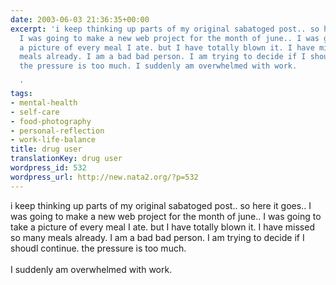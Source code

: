```yaml
---
date: 2003-06-03 21:36:35+00:00
excerpt: 'i keep thinking up parts of my original sabatoged post.. so here it goes..
  I was going to make a new web project for the month of june.. I was going to take
  a picture of every meal I ate. but I have totally blown it. I have missed so many
  meals already. I am a bad bad person. I am trying to decide if I shoudl continue.
  the pressure is too much. I suddenly am overwhelmed with work.

  '
tags:
- mental-health
- self-care
- food-photography
- personal-reflection
- work-life-balance
title: drug user
translationKey: drug user
wordpress_id: 532
wordpress_url: http://new.nata2.org/?p=532
---
```


i keep thinking up parts of my original sabatoged post.. so here it goes.. I was going to make a new web project for the month of june.. I was going to take a picture of every meal I ate. but I have totally blown it. I have missed so many meals already. I am a bad bad person. I am trying to decide if I shoudl continue. the pressure is too much.<br/><br/> I suddenly am overwhelmed with work.